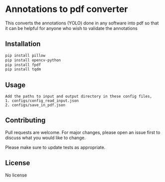 # Annotations to pdf converter

This converts the annotations (YOLO) done in any software into pdf so that it can be helpful for anyone who wish to validate the annotations

## Installation


```bash
pip install pillow
pip install opencv-python
pip install fpdf
pip install tqdm
```

## Usage

```
Add the paths to input and output directory in these config files,
1. configs/config_read_input.json
2. configs/save_in_pdf.json

```

## Contributing

Pull requests are welcome. For major changes, please open an issue first
to discuss what you would like to change.

Please make sure to update tests as appropriate.

## License
No license